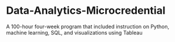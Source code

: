 # Data-Analytics-Microcredential
A 100-hour four-week program that included instruction on Python, machine learning, SQL, and visualizations using Tableau
